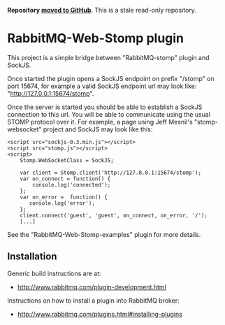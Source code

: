**Repository [moved to GitHub](https://github.com/rabbitmq/rabbitmq-web-stomp)**.
This is a stale read-only repository.

RabbitMQ-Web-Stomp plugin
=========================

This project is a simple bridge between "RabbitMQ-stomp" plugin and
SockJS.

Once started the plugin opens a SockJS endpoint on prefix "/stomp" on
port 15674, for example a valid SockJS endpoint url may look like:
"http://127.0.0.1:15674/stomp".

Once the server is started you should be able to establish a SockJS
connection to this url. You will be able to communicate using the
usual STOMP protocol over it. For example, a page using Jeff Mesnil's
"stomp-websocket" project and SockJS may look like this:


    <script src="sockjs-0.3.min.js"></script>
    <script src="stomp.js"></script>
    <script>
        Stomp.WebSocketClass = SockJS;

        var client = Stomp.client('http://127.0.0.1:15674/stomp');
        var on_connect = function() {
            console.log('connected');
        };
        var on_error =  function() {
           console.log('error');
        };
        client.connect('guest', 'guest', on_connect, on_error, '/');
        [...]

See the "RabbitMQ-Web-Stomp-examples" plugin for more details.


Installation
------------

Generic build instructions are at:

 * http://www.rabbitmq.com/plugin-development.html

Instructions on how to install a plugin into RabbitMQ broker:

  * http://www.rabbitmq.com/plugins.html#installing-plugins

